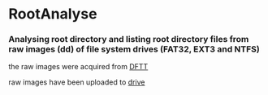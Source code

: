  # RootAnalyse

### Analysing root directory and listing root directory files from raw images (dd) of file system drives (FAT32, EXT3 and NTFS)

the raw images were acquired from [DFTT](http://dftt.sourceforge.net)  

raw images have been uploaded to [drive](https://drive.google.com/drive/folders/1oRakaaU2dQLNdIroGvqXZUH7WVlPqBXV?usp=sharing)
